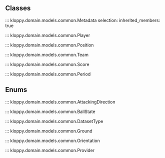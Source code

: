 ## Classes

::: kloppy.domain.models.common.Metadata
    selection:
        inherited_members: true

::: kloppy.domain.models.common.Player

::: kloppy.domain.models.common.Position

::: kloppy.domain.models.common.Team

::: kloppy.domain.models.common.Score

::: kloppy.domain.models.common.Period



## Enums

::: kloppy.domain.models.common.AttackingDirection

::: kloppy.domain.models.common.BallState

::: kloppy.domain.models.common.DatasetType

::: kloppy.domain.models.common.Ground

::: kloppy.domain.models.common.Orientation

::: kloppy.domain.models.common.Provider

